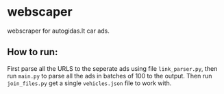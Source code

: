 # webscaper

webscraper for autogidas.lt car ads.

## How to run:

First parse all the URLS to the seperate ads using file ```link_parser.py```, then run ```main.py``` to parse all the ads in batches of 100 to the output. Then run ```join_files.py``` get a single ```vehicles.json``` file to work with.